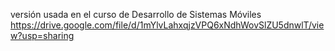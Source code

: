 versión usada en el curso de Desarrollo de Sistemas Móviles
https://drive.google.com/file/d/1mYlvLahxqjzVPQ6xNdhWovSlZU5dnwlT/view?usp=sharing
